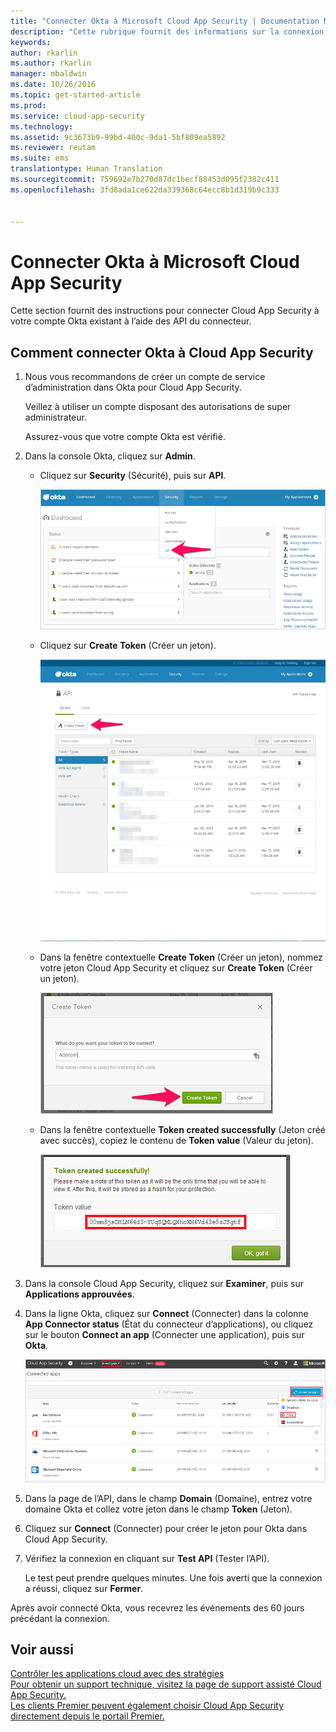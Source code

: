 ```yaml
---
title: "Connecter Okta à Microsoft Cloud App Security | Documentation Microsoft"
description: "Cette rubrique fournit des informations sur la connexion de votre application Okta à Cloud App Security à l’aide du connecteur API."
keywords: 
author: rkarlin
ms.author: rkarlin
manager: mbaldwin
ms.date: 10/26/2016
ms.topic: get-started-article
ms.prod: 
ms.service: cloud-app-security
ms.technology: 
ms.assetid: 9c3673b9-99bd-400c-9da1-5bf809ea5892
ms.reviewer: reutam
ms.suite: ems
translationtype: Human Translation
ms.sourcegitcommit: 759692e7b270d87dc1becf88453d095f2382c411
ms.openlocfilehash: 3fd8ada1ce622da339368c64ecc8b1d319b9c333


---
```


# <a name="connect-okta-to-microsoft-cloud-app-security"></a>Connecter Okta à Microsoft Cloud App Security
Cette section fournit des instructions pour connecter Cloud App Security à votre compte Okta existant à l’aide des API du connecteur.  
  
## <a name="how-to-connect-okta-to-cloud-app-security"></a>Comment connecter Okta à Cloud App Security  
  
1.  Nous vous recommandons de créer un compte de service d’administration dans Okta pour Cloud App Security.  
  
     Veillez à utiliser un compte disposant des autorisations de super administrateur.  
  
     Assurez-vous que votre compte Okta est vérifié.  
  
2.  Dans la console Okta, cliquez sur **Admin**.  
  
    -   Cliquez sur **Security** (Sécurité), puis sur **API**.  
  
         ![okta, api](./media/okta-api.png "okta api")  
  
    -   Cliquez sur **Create Token** (Créer un jeton).  
  
         ![okta, créer un jeton](./media/okta-createtoken.jpg "okta createtoken")  
  
    -   Dans la fenêtre contextuelle **Create Token** (Créer un jeton), nommez votre jeton Cloud App Security et cliquez sur **Create Token** (Créer un jeton).  
  
         ![okta, fenêtre contextuelle de jeton](./media/okta-token-popup.png "okta token popup")  
  
    -   Dans la fenêtre contextuelle **Token created successfully** (Jeton créé avec succès), copiez le contenu de **Token value** (Valeur du jeton).  
  
         ![okta, valeur du jeton](./media/okta-token-value.png "okta token value")  
  
3.  Dans la console Cloud App Security, cliquez sur **Examiner**, puis sur **Applications approuvées**.  
  
4.  Dans la ligne Okta, cliquez sur **Connect** (Connecter) dans la colonne **App Connector status** (État du connecteur d’applications), ou cliquez sur le bouton **Connect an app** (Connecter une application), puis sur **Okta**.  
  
     ![connecter okta](./media/connect-okta.png "connect okta")  
  
5.  Dans la page de l’API, dans le champ **Domain** (Domaine), entrez votre domaine Okta et collez votre jeton dans le champ **Token** (Jeton).  
  
6.  Cliquez sur **Connect** (Connecter) pour créer le jeton pour Okta dans Cloud App Security.  
  
7.  Vérifiez la connexion en cliquant sur **Test API** (Tester l’API).  
  
     Le test peut prendre quelques minutes. Une fois averti que la connexion a réussi, cliquez sur **Fermer**.  
  
Après avoir connecté Okta, vous recevrez les événements des 60 jours précédant la connexion.
  
## <a name="see-also"></a>Voir aussi  
[Contrôler les applications cloud avec des stratégies](control-cloud-apps-with-policies.md)   
[Pour obtenir un support technique, visitez la page de support assisté Cloud App Security.](http://support.microsoft.com/oas/default.aspx?prid=16031)   
[Les clients Premier peuvent également choisir Cloud App Security directement depuis le portail Premier.](https://premier.microsoft.com/)  
  
  


<!--HONumber=Nov16_HO3-->


